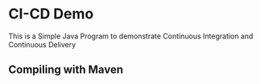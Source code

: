 # CI-CD Demo

This is a Simple Java Program to demonstrate Continuous Integration and Continuous Delivery

## Compiling with Maven 

